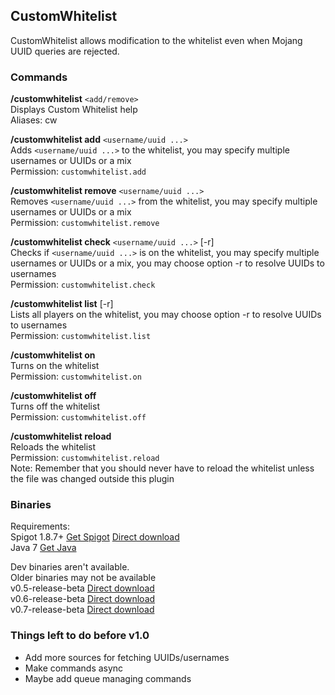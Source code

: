 ## CustomWhitelist
CustomWhitelist allows modification to the whitelist even when Mojang UUID queries are rejected.

### Commands
**/customwhitelist** `<add/remove>`  
Displays Custom Whitelist help  
Aliases: cw

**/customwhitelist add** `<username/uuid ...>`  
Adds `<username/uuid ...>` to the whitelist, you may specify multiple usernames or UUIDs or a mix  
Permission: `customwhitelist.add`

**/customwhitelist remove** `<username/uuid ...>`  
Removes `<username/uuid ...>` from the whitelist, you may specify multiple usernames or UUIDs or a mix  
Permission: `customwhitelist.remove`

**/customwhitelist check** `<username/uuid ...>` [-r]  
Checks if `<username/uuid ...>` is on the whitelist, you may specify multiple usernames or UUIDs or a mix, you may choose option -r to resolve UUIDs to usernames   
Permission: `customwhitelist.check`

**/customwhitelist list** [-r]  
Lists all players on the whitelist, you may choose option -r to resolve UUIDs to usernames  
Permission: `customwhitelist.list`

**/customwhitelist on**  
Turns on the whitelist  
Permission: `customwhitelist.on`

**/customwhitelist off**  
Turns off the whitelist  
Permission: `customwhitelist.off`

**/customwhitelist reload**  
Reloads the whitelist  
Permission: `customwhitelist.reload`  
Note: Remember that you should never have to reload the whitelist unless the file was changed outside this plugin

### Binaries
Requirements:  
Spigot 1.8.7+ [Get Spigot](https://www.spigotmc.org/wiki/spigot/) [Direct download](https://dl.dropboxusercontent.com/u/49422983/AirshipPirates/Plugins/libs/spigot-1.8.7.jar)  
Java 7 [Get Java](https://www.java.com/en/)

Dev binaries aren't available.  
Older binaries may not be available  
v0.5-release-beta [Direct download](https://github.com/AP-Programmers/CustomWhitelist/releases/download/v0.5-release-beta/CustomWhitelist_v0.5-RELEASE.jar)  
v0.6-release-beta [Direct download](https://github.com/AP-Programmers/CustomWhitelist/releases/download/v0.6-release-beta/CustomWhitelist_v0.6-RELEASE.jar)  
v0.7-release-beta [Direct download](https://dl.dropboxusercontent.com/u/49422983/AirshipPirates/Plugins/CustomWhitelist_v0.7-release-beta.jar)

### Things left to do before v1.0
* Add more sources for fetching UUIDs/usernames
* Make commands async
* Maybe add queue managing commands
